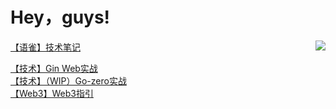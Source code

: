 # Hey，guys!

<a href="https://github.com/ngyhd"><img align='right' src="https://github-readme-stats-git-masterrstaa-rickstaa.vercel.app/api?username=ngyhd"></a>


[【语雀】技术笔记](https://www.yuque.com/ngyhd/sdqiox)  

[【技术】Gin Web实战](https://www.yuque.com/ngyhd/sdqiox/iyosrxglvvbm5b36)  
[【技术】（WIP）Go-zero实战](https://www.yuque.com/ngyhd/sdqiox/hkcfrvfous3wxu8v)  
[【Web3】Web3指引](https://github.com/ngyhd/Web3Guide)  
